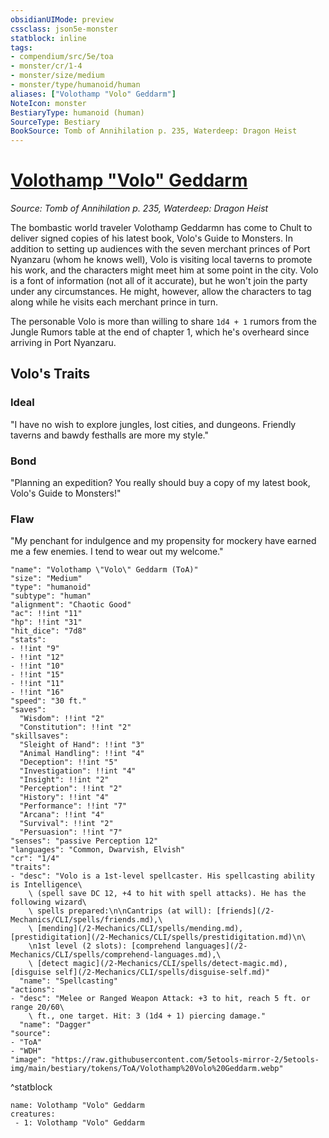 ```yaml
---
obsidianUIMode: preview
cssclass: json5e-monster
statblock: inline
tags:
- compendium/src/5e/toa
- monster/cr/1-4
- monster/size/medium
- monster/type/humanoid/human
aliases: ["Volothamp "Volo" Geddarm"]
NoteIcon: monster
BestiaryType: humanoid (human)
SourceType: Bestiary
BookSource: Tomb of Annihilation p. 235, Waterdeep: Dragon Heist
---
```

# [Volothamp "Volo" Geddarm](2-Mechanics/CLI/bestiary/npc/volothamp-volo-geddarm-toa.md)
*Source: Tomb of Annihilation p. 235, Waterdeep: Dragon Heist*  

The bombastic world traveler Volothamp Geddarmn has come to Chult to deliver signed copies of his latest book, Volo's Guide to Monsters. In addition to setting up audiences with the seven merchant princes of Port Nyanzaru (whom he knows well), Volo is visiting local taverns to promote his work, and the characters might meet him at some point in the city. Volo is a font of information (not all of it accurate), but he won't join the party under any circumstances. He might, however, allow the characters to tag along while he visits each merchant prince in turn.

The personable Volo is more than willing to share `1d4 + 1` rumors from the Jungle Rumors table at the end of chapter 1, which he's overheard since arriving in Port Nyanzaru.

## Volo's Traits

### Ideal

"I have no wish to explore jungles, lost cities, and dungeons. Friendly taverns and bawdy festhalls are more my style."

### Bond

"Planning an expedition? You really should buy a copy of my latest book, Volo's Guide to Monsters!"

### Flaw

"My penchant for indulgence and my propensity for mockery have earned me a few enemies. I tend to wear out my welcome."

```statblock
"name": "Volothamp \"Volo\" Geddarm (ToA)"
"size": "Medium"
"type": "humanoid"
"subtype": "human"
"alignment": "Chaotic Good"
"ac": !!int "11"
"hp": !!int "31"
"hit_dice": "7d8"
"stats":
- !!int "9"
- !!int "12"
- !!int "10"
- !!int "15"
- !!int "11"
- !!int "16"
"speed": "30 ft."
"saves":
  "Wisdom": !!int "2"
  "Constitution": !!int "2"
"skillsaves":
  "Sleight of Hand": !!int "3"
  "Animal Handling": !!int "4"
  "Deception": !!int "5"
  "Investigation": !!int "4"
  "Insight": !!int "2"
  "Perception": !!int "2"
  "History": !!int "4"
  "Performance": !!int "7"
  "Arcana": !!int "4"
  "Survival": !!int "2"
  "Persuasion": !!int "7"
"senses": "passive Perception 12"
"languages": "Common, Dwarvish, Elvish"
"cr": "1/4"
"traits":
- "desc": "Volo is a 1st-level spellcaster. His spellcasting ability is Intelligence\
    \ (spell save DC 12, +4 to hit with spell attacks). He has the following wizard\
    \ spells prepared:\n\nCantrips (at will): [friends](/2-Mechanics/CLI/spells/friends.md),\
    \ [mending](/2-Mechanics/CLI/spells/mending.md), [prestidigitation](/2-Mechanics/CLI/spells/prestidigitation.md)\n\
    \n1st level (2 slots): [comprehend languages](/2-Mechanics/CLI/spells/comprehend-languages.md),\
    \ [detect magic](/2-Mechanics/CLI/spells/detect-magic.md), [disguise self](/2-Mechanics/CLI/spells/disguise-self.md)"
  "name": "Spellcasting"
"actions":
- "desc": "Melee or Ranged Weapon Attack: +3 to hit, reach 5 ft. or range 20/60\
    \ ft., one target. Hit: 3 (1d4 + 1) piercing damage."
  "name": "Dagger"
"source":
- "ToA"
- "WDH"
"image": "https://raw.githubusercontent.com/5etools-mirror-2/5etools-img/main/bestiary/tokens/ToA/Volothamp%20Volo%20Geddarm.webp"
```
^statblock

```encounter-table
name: Volothamp "Volo" Geddarm
creatures:
 - 1: Volothamp "Volo" Geddarm
```